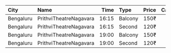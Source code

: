 | City      | Name                   |  Time | Type    | Price | Capacity | Booked |
| :-------- | :--------------------- | ----: | :------ | ----: | -------: | -----: |
| Bengaluru | PrithviTheatreNagavara | 16:15 | Balcony |  150₹ |      178 |    154 |
| Bengaluru | PrithviTheatreNagavara | 16:15 | Second  |  120₹ |      576 |    549 |
| Bengaluru | PrithviTheatreNagavara | 19:00 | Balcony |  150₹ |      178 |    154 |
| Bengaluru | PrithviTheatreNagavara | 19:00 | Second  |  120₹ |      576 |    549 |